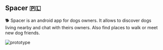 ## Spacer 🇵🇱
🐕
Spacer is an android app for dogs owners. It allows to discover dogs living nearby and chat with theirs owners. Also find places to walk or meet new dog friends.


![prototype](https://user-images.githubusercontent.com/48919716/100887045-d0657600-34b4-11eb-9e86-4dbe0f3f7129.png)

